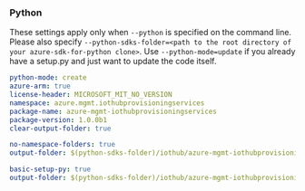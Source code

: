### Python

These settings apply only when `--python` is specified on the command line.
Please also specify `--python-sdks-folder=<path to the root directory of your azure-sdk-for-python clone>`.
Use `--python-mode=update` if you already have a setup.py and just want to update the code itself.

``` yaml $(python)
python-mode: create
azure-arm: true
license-header: MICROSOFT_MIT_NO_VERSION
namespace: azure.mgmt.iothubprovisioningservices
package-name: azure-mgmt-iothubprovisioningservices
package-version: 1.0.0b1
clear-output-folder: true
```

``` yaml $(python) && $(python-mode) == 'update'
no-namespace-folders: true
output-folder: $(python-sdks-folder)/iothub/azure-mgmt-iothubprovisioningservices/azure/mgmt/iothubprovisioningservices
```

``` yaml $(python) && $(python-mode) == 'create'
basic-setup-py: true
output-folder: $(python-sdks-folder)/iothub/azure-mgmt-iothubprovisioningservices
```
